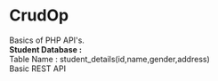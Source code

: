 # CrudOp
Basics of PHP API's.<br/>
<b>Student Database :</b>
  <br>
  Table Name : student_details(id,name,gender,address)<br>
Basic REST API
